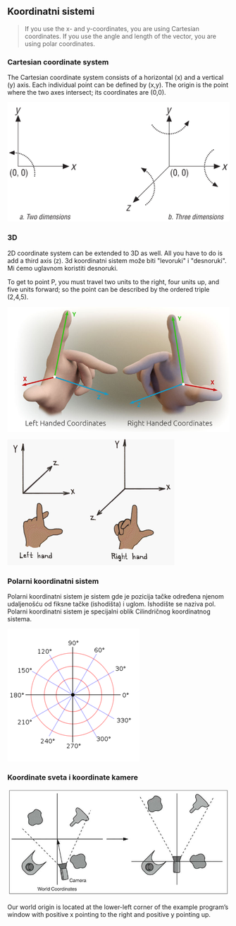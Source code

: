 ## Koordinatni sistemi
> If you use the x- and y-coordinates, you are using Cartesian coordinates. If you use the angle and length of the vector, you are using polar coordinates. 

### Cartesian coordinate system

The Cartesian coordinate system consists of a horizontal (x) and a vertical (y) axis. Each individual point can be defined by (x,y). The origin is the point where the two axes intersect; its coordinates are (0,0).

![dimenzije](slike/dimenzije.png?row=true)

### 3D

2D coordinate system can be extended to 3D as well. All you have to do is add a third axis (z). 3d koordinatni sistem može biti "levoruki" i "desnoruki". Mi ćemo uglavnom koristiti desnoruki.

To get to point P, you must travel two units to the right, four units up, and five units forward; so the point can be described by the ordered triple (2,4,5).

![3d-koordinate-prstima](slike/3d-koordinate-prstima.jpg?row=true)

![left_right_hand](slike/left_right_hand.gif?row=true)

### Polarni koordinatni sistem

Polarni koordinatni sistem je sistem gde je pozicija tačke određena njenom udaljenošću od fiksne tačke (ishodišta) i uglom. Ishodište se naziva pol. Polarni koordinatni sistem je specijalni oblik Cilindričnog koordinatnog sistema.

![polarne-koordinate](slike/polarne-koordinate.png?row=true)

### Koordinate sveta i koordinate kamere

![svet-i-kamera-koordinati](slike/svet-i-kamera-koordinati.png?row=true)

Our world origin is located at the lower-left corner of the example program’s window with positive
x pointing to the right and positive y pointing up.
